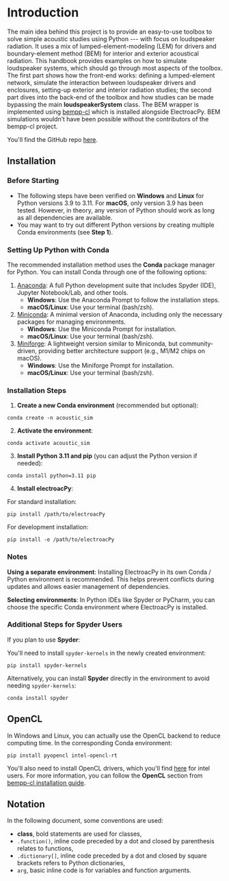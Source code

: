 # Introduction
The main idea behind this project is to provide an easy-to-use toolbox to solve simple acoustic studies using Python --- with focus on loudspeaker radiation. It uses a mix of lumped-element-modeling (LEM) for drivers and boundary-element method (BEM) for interior and exterior acoustical radiation. This handbook provides examples on how to simulate loudspeaker systems, which should go through most aspects of the toolbox. The first part shows how the front-end works: defining a lumped-element network, simulate the interaction between loudspeaker drivers and enclosures, setting-up exterior and interior radiation studies; the second part dives into the back-end of the toolbox and how studies can be made bypassing the main **loudspeakerSystem** class. The BEM wrapper is implemented using [bempp-cl](https://bempp.com/) which is installed alongside ElectroacPy. BEM simulations wouldn’t have been possible without the contributors of the bempp-cl project.

You'll find the GitHub repo [here](https://github.com/TchoumTchoum/electroacPy).

## Installation
### Before Starting

- The following steps have been verified on **Windows** and **Linux** for Python versions 3.9 to 3.11. For **macOS**, only version 3.9 has been tested. However, in theory, any version of Python should work as long as all dependencies are available.
- You may want to try out different Python versions by creating multiple Conda environments (see **Step 1**).


### Setting Up Python with Conda

The recommended installation method uses the **Conda** package manager for Python. You can install Conda through one of the following options:

1. [Anaconda](https://www.anaconda.com/download/): A full Python development suite that includes Spyder (IDE), Jupyter Notebook/Lab, and other tools.
    - **Windows**: Use the Anaconda Prompt to follow the installation steps.
    - **macOS/Linux**: Use your terminal (bash/zsh).
2. [Miniconda](https://docs.anaconda.com/free/miniconda/miniconda-install/): A minimal version of Anaconda, including only the necessary packages for managing environments.
    - **Windows**: Use the Miniconda Prompt for installation.
    - **macOS/Linux**: Use your terminal (bash/zsh).
3. [Miniforge](https://conda-forge.org/miniforge/): A lightweight version similar to Miniconda, but community-driven, providing better architecture support (e.g., M1/M2 chips on macOS).
    - **Windows**: Use the Miniforge Prompt for installation.
    - **macOS/Linux**: Use your terminal (bash/zsh).

### Installation Steps

1. **Create a new Conda environment** (recommended but optional):
```shell
conda create -n acoustic_sim
```

2. **Activate the environment**:
```shell
conda activate acoustic_sim
```
3. **Install Python 3.11 and pip** (you can adjust the Python version if needed):
```shell
conda install python=3.11 pip
```
4. **Install electroacPy**:

For standard installation:

```shell
pip install /path/to/electroacPy
```

For development installation:
```shell
pip install -e /path/to/electroacPy
```

### Notes
**Using a separate environment**:  Installing ElectroacPy in its own Conda / Python environment is recommended. This helps prevent conflicts during updates and allows easier management of dependencies.

**Selecting environments**: In Python IDEs like Spyder or PyCharm, you can choose the specific Conda environment where ElectroacPy is installed.

### Additional Steps for Spyder Users
If you plan to use **Spyder**:

You'll need to install `spyder-kernels` in the newly created environment:
```shell
pip install spyder-kernels
```

Alternatively, you can install **Spyder** directly in the environment to avoid needing `spyder-kernels`:
```shell
conda install spyder
```

## OpenCL
In Windows and Linux, you can actually use the OpenCL backend to reduce computing time. In the corresponding Conda environment:
```shell
pip install pyopencl intel-opencl-rt
```
You'll also need to install OpenCL drivers, which you'll find [here](https://www.intel.com/content/www/us/en/developer/articles/technical/intel-cpu-runtime-for-opencl-applications-with-sycl-support.html) for intel users. For more information, you can follow the **OpenCL** section from [bempp-cl installation guide](https://bempp.com/installation.html).


## Notation
In the following document, some conventions are used:

- **class**, bold statements are used for classes,
- `.function()`, inline code preceded by a dot and closed by parenthesis relates to functions,
- `.dictionary[]`, inline code preceded by a dot and closed by square brackets refers to Python dictionaries, 
- `arg`, basic inline code is for variables and function arguments.





